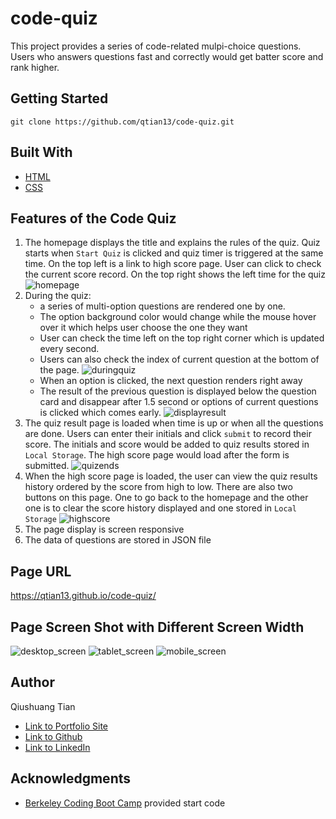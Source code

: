 # code-quiz
This project provides a series of code-related mulpi-choice questions. Users who answers questions fast and correctly would get batter score and rank higher.

## Getting Started
```console
git clone https://github.com/qtian13/code-quiz.git
```

## Built With
* [HTML](https://developer.mozilla.org/en-US/docs/Web/HTML)
* [CSS](https://developer.mozilla.org/en-US/docs/Web/CSS)

## Features of the Code Quiz
1. The homepage displays the title and explains the rules of the quiz. Quiz starts when `Start Quiz` is clicked and quiz timer is triggered at the same time. On the top left is a link to high score page. User can click to check the current score record. On the top right shows the left time for the quiz
![homepage](assets/images/homepage.png)
2. During the quiz:
    * a series of multi-option questions are rendered one by one. 
    * The option background color would change while the mouse hover over it which helps user choose the one they want
    * User can check the time left on the top right corner which is updated every second.
    * Users can also check the index of current question at the bottom of the page. 
    ![duringquiz](assets/images/duringquiz.png)
    * When an option is clicked, the next question renders right away
    * The result of the previous question is displayed below the question card and disappear after 1.5 second or options of current questions is clicked which comes early.
    ![displayresult](assets/images/displayresult.png)
3. The quiz result page is loaded when time is up or when all the questions are done. Users can enter their initials and click `submit` to record their score. The initials and score would be added to quiz results stored in `Local Storage`. The high score page would load after the form is submitted.
![quizends](assets/images/quizends.png)
4. When the high score page is loaded, the user can view the quiz results history ordered by the score from high to low. There are also two buttons on this page. One to go back to the homepage and the other one is to clear the score history displayed and one stored in `Local Storage`
![highscore](assets/images/highscore.png)
5. The page display is screen responsive
5. The data of questions are stored in JSON file
## Page URL
https://qtian13.github.io/code-quiz/
## Page Screen Shot with Different Screen Width
![desktop_screen](assets/images/homepage.png)
![tablet_screen](assets/images/tablet_screen.png)
![mobile_screen](assets/images/mobile_screen.png)
## Author
Qiushuang Tian
- [Link to Portfolio Site](https://qtian13.github.io/)
- [Link to Github](https://github.com/qtian13)
- [Link to LinkedIn](https://www.linkedin.com/in/qiushuang-tian-a9754248/)

## Acknowledgments
- [Berkeley Coding Boot Camp](https://bootcamp.berkeley.edu/coding/) provided start code

